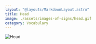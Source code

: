 ```yaml
---
layout: "@layouts/MarkdownLayout.astro"
title: Head
image: ./assets/images-of-signs/head.gif
category: Vocabulary
---
```


![Head](@signs/head.gif)
